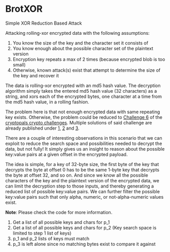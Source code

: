 # BrotXOR
Simple XOR Reduction Based Attack

Attacking rolling-xor encrypted data with the following assumptions:

 1. You know the size of the key and the character set it consists of
 2. You know enough about the possible character set of the plaintext version
 3. Encryption key repeats a max of 2 times (because encrypted blob is too small)
 4. Otherwise, known attack(s) exist that attempt to determine the size of the key and recover it

The data is rolling-xor encrypted with an md5 hash value. The decryption algorithm simply takes the entered md5 hash value (32 characters) as a string, and xors each of the encrypted bytes, one character at a time from the md5 hash value, in a rolling fashion.

The problem here is that not enough encrypted data with same repeating key exists. Otherwise, the problem could be reduced to [Challenge 6](https://cryptopals.com/sets/1/challenges/6) of the [cryptopals crypto challenges](https://cryptopals.com/). Multiple solutions of said challenge are already published under [1](https://laconicwolf.com/2018/06/30/cryptopals-challenge-6-break-repeating-key-xor/), [2](https://carterbancroft.com/breaking-repeating-key-xor-theory/) and [3](https://thmsdnnr.com/tutorials/javascript/cryptopals/2017/09/16/cryptopals-set1-challenge-6-break-repeating-key-XOR.html).

There are a couple of interesting observations in this scenario that we can exploit to reduce the search space and possibilities needed to decrypt the data, but not fully! It simply gives us an insight to reason about the possible key:value pairs at a given offset in the encrypted payload.

The idea is simple, for a key of 32-byte size, the first byte of the key that decrypts the byte at offset 0 has to be the same 1-byte key that decrypts the byte at offset 32, and so on. And since we know all the possible characters of the key and the plaintext version of the encrypted data, we can limit the decryption step to those inputs, and thereby generating a reduced list of possible key:value pairs. We can further filter the possible key:value pairs such that only alpha, numeric, or not-alpha-numeric values exist.

**Note**: Please check the code for more information.

 1. Get a list of all possible keys and chars for p_1
 2. Get a list of all possible keys and chars for p_2 (Key search space is limited to step 1 list of keys)
 3. p_1 and p_2 lists of keys must match
 4. p_3 is left alone since no matching bytes exist to compare it against

